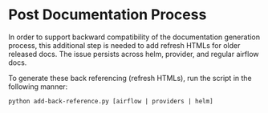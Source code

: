 # Post Documentation Process

In order to support backward compatibility of the documentation generation process, this additional step is needed to add refresh HTMLs for older released docs.
The issue persists across helm, provider, and regular airflow docs.

To generate these back referencing (refresh HTMLs), run the script in the following manner:
```commandline
python add-back-reference.py [airflow | providers | helm]
```
